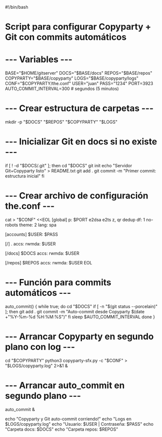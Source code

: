 #!/bin/bash
# Script para configurar Copyparty + Git con commits automáticos

# --- Variables ---
BASE="$HOME/gitserver"
DOCS="$BASE/docs"
REPOS="$BASE/repos"
COPYPARTY="$BASE/copyparty"
LOGS="$BASE/copyparty/logs"
CONF="$COPYPARTY/the.conf"
USER="juan"
PASS="1234"
PORT=3923
AUTO_COMMIT_INTERVAL=300  # segundos (5 minutos)

# --- Crear estructura de carpetas ---
mkdir -p "$DOCS" "$REPOS" "$COPYPARTY" "$LOGS"

# --- Inicializar Git en docs si no existe ---
if [ ! -d "$DOCS/.git" ]; then
  cd "$DOCS"
  git init
  echo "Servidor Git+Copyparty listo" > README.txt
  git add .
  git commit -m "Primer commit: estructura inicial"
fi

# --- Crear archivo de configuración the.conf ---
cat > "$CONF" <<EOL
[global]
  p: $PORT
  e2dsa
  e2ts
  z, qr
  dedup
  df: 1
  no-robots
  theme: 2
  lang: spa

[accounts]
  $USER: $PASS

[/]
  .
  accs:
    rwmda: $USER

[/docs]
  $DOCS
  accs:
    rwmda: $USER

[/repos]
  $REPOS
  accs:
    rwmda: $USER
EOL

# --- Función para commits automáticos ---
auto_commit() {
  while true; do
    cd "$DOCS"
    if [ -n "$(git status --porcelain)" ]; then
      git add .
      git commit -m "Auto-commit desde Copyparty $(date +"%Y-%m-%d %H:%M:%S")"
    fi
    sleep $AUTO_COMMIT_INTERVAL
  done
}

# --- Arrancar Copyparty en segundo plano con log ---
cd "$COPYPARTY"
python3 copyparty-sfx.py -c "$CONF" > "$LOGS/copyparty.log" 2>&1 &

# --- Arrancar auto_commit en segundo plano ---
auto_commit &

echo "Copyparty y Git auto-commit corriendo!"
echo "Logs en $LOGS/copyparty.log"
echo "Usuario: $USER | Contraseña: $PASS"
echo "Carpeta docs: $DOCS"
echo "Carpeta repos: $REPOS"

